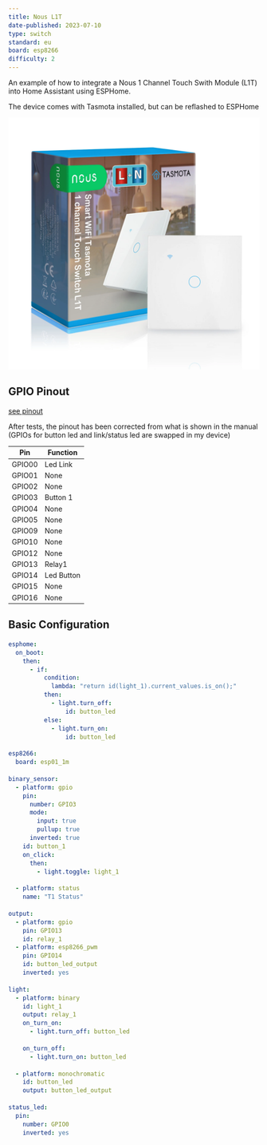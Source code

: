 ```yaml
---
title: Nous L1T
date-published: 2023-07-10
type: switch
standard: eu
board: esp8266
difficulty: 2
---
```


An example of how to integrate a Nous 1 Channel Touch Swith Module (L1T) into Home Assistant
using ESPHome.

The device comes with Tasmota installed, but can be reflashed to ESPHome

![Product Image](./nous_L1T.webp "Product Image")

## GPIO Pinout

[see pinout](https://nous.technology/product/l1t.html?show=manual)

After tests, the pinout has been corrected from what is shown in the manual (GPIOs for button led and link/status led
are swapped in my device)

| Pin    | Function   |
| ------ | ---------- |
| GPIO00 | Led Link   |
| GPIO01 | None       |
| GPIO02 | None       |
| GPIO03 | Button 1   |
| GPIO04 | None       |
| GPIO05 | None       |
| GPIO09 | None       |
| GPIO10 | None       |
| GPIO12 | None       |
| GPIO13 | Relay1     |
| GPIO14 | Led Button |
| GPIO15 | None       |
| GPIO16 | None       |

## Basic Configuration

```yaml
esphome:
  on_boot:
    then:
      - if:
          condition:
            lambda: "return id(light_1).current_values.is_on();"
          then:
            - light.turn_off:
                id: button_led
          else:
            - light.turn_on:
                id: button_led

esp8266:
  board: esp01_1m

binary_sensor:
  - platform: gpio
    pin:
      number: GPIO3
      mode:
        input: true
        pullup: true
      inverted: true
    id: button_1
    on_click:
      then:
        - light.toggle: light_1

  - platform: status
    name: "T1 Status"

output:
  - platform: gpio
    pin: GPIO13
    id: relay_1
  - platform: esp8266_pwm
    pin: GPIO14
    id: button_led_output
    inverted: yes

light:
  - platform: binary
    id: light_1
    output: relay_1
    on_turn_on:
      - light.turn_off: button_led

    on_turn_off:
      - light.turn_on: button_led

  - platform: monochromatic
    id: button_led
    output: button_led_output

status_led:
  pin:
    number: GPIO0
    inverted: yes
```
